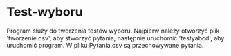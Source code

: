 # Test-wyboru
Program służy do tworzenia testów wyboru.
Najpierw należy otworzyć plik 'tworzenie csv', aby stworzyć pytania, następnie uruchomić 'testyabcd', aby uruchomić program. W pliku Pytania.csv są przechowywane pytania.
